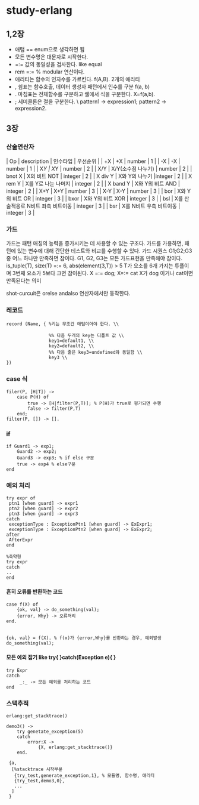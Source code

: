 # study-erlang

## 1,2장

* 애텀 == enum으로 생각하면 됨
* 모든 변수명은 대문자로 시작한다.
* =:= 값의 동일성을 검사한다. like equal
* rem =:= % modular 연산이다.
* 애리티는 함수의 인자수를 가르킨다. f(A,B). 2개의 애리티
* , 쉼표는 함수호출, 데이터 생성자 패턴에서 인수를 구분 f(a, b)
* . 마침표는 전체함수롤 구분하고 쉘에서 식을 구분한다. X=f(a,b).
* ; 세미콜론은 절을 구분한다. \\ pattern1 -> expression1; pattern2 -> expression2.

## 3장

### 산술연산자

| Op | description | 인수타입 | 우선순위 |
| +X | +X | number | 1 |
| -X | -X | number | 1 |
| X*Y | X*Y | number | 2 |
| X/Y | X/Y(소수점 나누기) | number | 2 |
| bnot X | X의 비트 NOT | integer | 2 |
| X div Y | X와 Y의 나누기 |integer  | 2 |
| X rem Y | X를 Y로 나눈 나머지 | integer | 2 |
| X band Y | X와 Y의 비트 AND | integer | 2 |
| X+Y | X+Y | number | 3 |
| X-Y | X-Y | number | 3 |
| bor | X와 Y의 비트 OR | integer | 3 |
| bxor | X와 Y의 비트 XOR | integer | 3 |
| bsl | X를 산술적응로 N비트 좌측 비트이동 | integer | 3 |
| bsr | X를 N비트 우측 비트이동 | integer | 3 |

### 가드

가드는 패턴 매칭의 능력을 증가시키는 데 사용할 수 있는 구조다. 가드를 가용하면, 패턴에 있는 변수에 대해 간단한 테스트와 비교를 수행할 수 있다.
가드 시퀀스 G1;G2;G3 중 어느 하나만 만족하면 참이다.
G1, G2, G3는 모든 가드표현을 만족해야 참이다.
is_tuple(T), size(T) =:= 6, abs(element(3,T)) > 5 T가 요소를 6개 가지는 튜플이며 3번째 요소가 5보다 크면 참이된다.
X =:= dog; X=:= cat X가 dog 이거나 cat이면 만족된다는 의미

shot-curcuit은 orelse andalso 연산자에서만 동작한다.

### 레코드

    record (Name, { %키는 무조건 애텀이어야 한다. \\

					%% 다음 두개의 key는 디폴트 값 \\
					key1=default1, \\
					key2=default2, \\
					%% 다음 줄은 key3=undefined와 동일함 \\
					key3 \\
    })

### case 식

    filer(P, [H|T]) ->
	    case P(H) of
		    true -> [H|filter(P,T)]; % P(H)가 true로 평가되면 수행
		    false -> filter(P,T)
	    end;
    filter(P, []) -> [].

### if

	if Guard1 -> exp1;
		Guard2 -> exp2;
		Guard3 -> exp3; % if else 구문
		true -> exp4 % else구문
	end

### 예외 처리

	try expr of
	 ptn1 [when guard] -> expr1
	 ptn2 [when guard] -> expr2
	 ptn3 [when guard] -> expr3
	catch
	 exceptionType : ExceptionPtn1 [when guard] -> ExExpr1;
	 exceptionType : ExceptionPtn2 [when guard] -> ExExpr2;
	after
	 AfterExpr
	end

	%축약형
	try expr
	catch
	..
	end

#### 흔히 오류를 반환하는 코드

	case f(X) of
		{ok, val} -> do_something(val);
		{error, Why} -> 오류처리
	end.

	
	{ok, val} = f(X). % f(x)가 {error,Why}를 반환하는 경우, 예외발생 
	do_something(val);
	


#### 모든 예외 잡기 like try{ }catch(Exception e){ }

	try Expr
	catch
		 _:_ -> 모든 예외를 처리하는 코드
	end

### 스택추적

	erlang:get_stacktrace()

	demo3() ->
		try genetate_exception(5)
		catch
			error:X ->
				{X, erlang:get_stacktrace()}
		end.

	 {a,
	  [%stacktrace 시작부분 
	   {try_test,generate_exception,1}, % 모듈명, 함수명, 애리티
	   {try_test,demo3,0},
	   ...
	  ]
	 }


